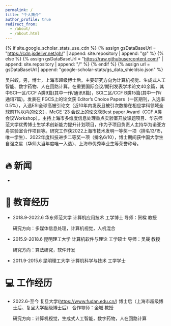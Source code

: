 ```yaml
---
permalink: /
title: "个人简介"
author_profile: true
redirect_from:
  - /about/
  - /about.html
---
```


{% if site.google_scholar_stats_use_cdn %}
{% assign gsDataBaseUrl = "https://cdn.jsdelivr.net/gh/" | append: site.repository | append: "@" %}
{% else %}
{% assign gsDataBaseUrl = "https://raw.githubusercontent.com/" | append: site.repository | append: "/" %}
{% endif %}
{% assign url = gsDataBaseUrl | append: "google-scholar-stats/gs_data_shieldsio.json" %}

<span class='anchor' id='about-me'></span>

吴兴蛟，男，博士，上海市超级博士后。主要研究方向为计算机视觉、生成式人工智能、数字药物、人在回路计算。在重要国际会议/期刊发表学术论文40余篇，其中SCI一区/CCF
A类9篇(其中一作/通讯8篇)，SCI二区/CCF B类15篇(其中一作/通讯7篇)。发表在 FGCS上的论文获 Editor’s Choice
Papers（一区期刊，入选率0.5%），入选ESI全球高被引论文（近10年内发表且被引次数排在相应学科领域全球前1%以内的论文），McGE ’23
会议上的论文获Best paper Award（CCF
A类会议Workshop）。主持上海市多维度信息处理重点实验室开放课题项目、华东师范大学优秀博士生学术创新能力提升计划项目，作为子项目负责人主持华为诺亚方舟实验室合作项目等。研究工作获2022上海市技术发明一等奖一项（排名13/15，唯一学生）、2022年度科技进步二等奖一项（排名6/10），博士期间获中国大学生自强之星（华师大当年度唯一入选）、上海市优秀毕业生等荣誉称号。


# 🔥 新闻
- 

# 📖 教育经历

- 2018.9-2022.6 华东师范大学 计算机应用技术 工学博士 导师：贺樑 教授

  研究方向：多媒体信息处理，计算机视觉，人机混合

- 2015.9-2018.6 昆明理工大学 计算机软件与理论 工学硕士 导师：吴晟 教授

  研究方向：算法研究，软件开发

- 2011.9-2015.6 昆明理工大学 计算机科学与技术 工学学士

# 💻 工作经历

- 2022.6-至今 复旦大学(https://www.fudan.edu.cn/)    博士后（上海市超级博士后、复旦大学超级博士后） 合作导师：金城 教授

  研究方向：计算机视觉，生成式人工智能，数字药物，人在回路计算
